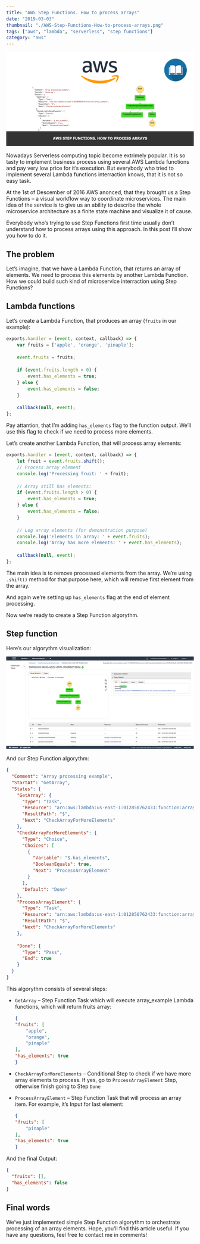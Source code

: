 ```yaml
---
title: "AWS Step Functions. How to process arrays"
date: "2019-03-03"
thumbnail: "./AWS-Step-Functions-How-to-process-arrays.png"
tags: ["aws", "lambda", "serverless", "step functions"]
category: "aws"
---
```


![AWS Step Functions. How to process arrays](AWS-Step-Functions-How-to-process-arrays.png)

Nowadays Serverless computing topic become extrimely popular. It is so tasty to implement business process using several AWS Lambda functions and pay very low price for it’s execution. But everybody who tried to implement several Lambda functions interraction knows, that it is not so easy task.

At the 1st of Descember of 2016 AWS anonced, that they brought us a Step Functions  – a visual workflow way to coordinate microservices. The main idea of the service is to give us an ability to describe the whole microservice architecture as a finite state machine and visualize it of cause.

Everybody who’s trying to use Step Functions first time usually don’t understand how to process arrays using this approach. In this post I’ll show you how to do it.

## The problem

Let’s imagine, that we have a Lambda Function, that returns an array of elements. We need to process this elements by another Lambda Function. How we could build such kind of microservice interraction using Step Functions?

## Lambda functions

Let’s create a Lambda Function, that produces an array (`fruits` in our example):

```js
exports.handler = (event, context, callback) => {
    var fruits = ['apple', 'orange', 'pinaple'];

    event.fruits = fruits;

    if (event.fruits.length > 0) {
        event.has_elements = true;
    } else {
        event.has_elements = false;
    }

    callback(null, event);
};
```

Pay attantion, that I’m adding `has_elements` flag to the function output. We’ll use this flag to check if we need to process more elements.

Let’s create another Lambda Function, that will process array elements:

```js
exports.handler = (event, context, callback) => {
    let fruit = event.fruits.shift();
    // Process array element
    console.log('Processing fruit: ' + fruit);

    // Array still has elements:
    if (event.fruits.length > 0) {
        event.has_elements = true;
    } else {
        event.has_elements = false;
    }

    // Log array elements (for demonstration purpose)
    console.log('Elements in array: ' + event.fruits);
    console.log('Array has more elements: ' + event.has_elements);

    callback(null, event);
};
```

The main idea is to remove processed elements from the array. We’re using `.shift()` method for that purpose here, which will remove first element from the array.

And again we’re setting up `has_elements` flag at the end of element processing.

Now we’re ready to create a Step Function algorythm.

## Step function

Here’s our algorythm visualization:

![AWS Step Functions. How to process arrays. Example](AWS-Step-Functions-How-to-process-arrays-Example.png)

And our Step Function algorythm:

```json
{
  "Comment": "Array processing example",
  "StartAt": "GetArray",
  "States": {
    "GetArray": {
      "Type": "Task",
      "Resource": "arn:aws:lambda:us-east-1:012850762433:function:array_example",
      "ResultPath": "$",
      "Next": "CheckArrayForMoreElements"
    },
    "CheckArrayForMoreElements": {
      "Type": "Choice",
      "Choices": [
        {
          "Variable": "$.has_elements",
          "BooleanEquals": true,
          "Next": "ProcessArrayElement"
        }
      ],
      "Default": "Done"
    },
    "ProcessArrayElement": {
      "Type": "Task",
      "Resource": "arn:aws:lambda:us-east-1:012850762433:function:array_item_process_example",
      "ResultPath": "$",
      "Next": "CheckArrayForMoreElements"
    },

    "Done": {
      "Type": "Pass",
      "End": true
    }
  }
}
```

This algorythm consists of several steps:

* `GetArray` – Step Function Task which will execute array_example Lambda functions, which will return fruits array:

    ```json
    {
    "fruits": [
        "apple",
        "orange",
        "pinaple"
    ],
    "has_elements": true
    }
    ```

* `CheckArrayForMoreElements` – Conditional Step to check if we have more array elements to process. If yes, go to `ProcessArrayElement` Step, otherwise finish going to Step `Done`
* `ProcessArrayElement` – Step Function Task that will process an array item. For example, it’s Input for last element:

    ```json
    {
    "fruits": [
        "pinaple"
    ],
    "has_elements": true
    }
    ```

And the final Output:

```json
{
  "fruits": [],
  "has_elements": false
}
```

## Final words

We’ve just implemented simple Step Function algorythm to orchestrate processing of an array elements. Hope, you’ll find this article useful. If you have any questions, feel free to contact me in comments!
